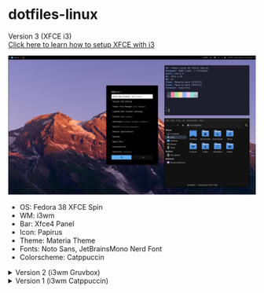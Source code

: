 # dotfiles-linux
Version 3 (XFCE i3)  
[Click here to learn how to setup XFCE with i3](https://github.com/fathulfahmy/dotfiles-linux/blob/main/.config/i3/version3-xfce-i3/README.md)

<img src="assets/screenshots/xfce-showcase.png">

- OS: Fedora 38 XFCE Spin
- WM: i3wm
- Bar: Xfce4 Panel
- Icon: Papirus
- Theme: Materia Theme
- Fonts: Noto Sans, JetBrainsMono Nerd Font
- Colorscheme: Catppuccin

<details>

<summary>Version 2 (i3wm Gruvbox)</summary>

<img src="assets/screenshots/gruvbox-showcase.png">
  
- OS: Fedora 38 i3 Spin
- WM: i3wm
- Bar: Polybar
- Notification: Dunst
- Music Player: ncmpcpp + mpd
- Icon: Gruvbox Plus
- Theme: Gruvbox GTK Theme
- Fonts: Noto Sans, FiraCode Nerd Font
- Colorscheme: Gruvbox

</details>

<details>

<summary>Version 1 (i3wm Catppuccin)</summary>

<img src="assets/screenshots/catppuccin-home.png">
  
- OS: Arch
- WM: i3wm
- Bar: i3 Status
- Icon: Papirus
- Theme: Catppuccin GTK Theme
- Fonts: Noto Sans, FiraCode Nerd Font
- Colorscheme: Catppuccin

</details>
